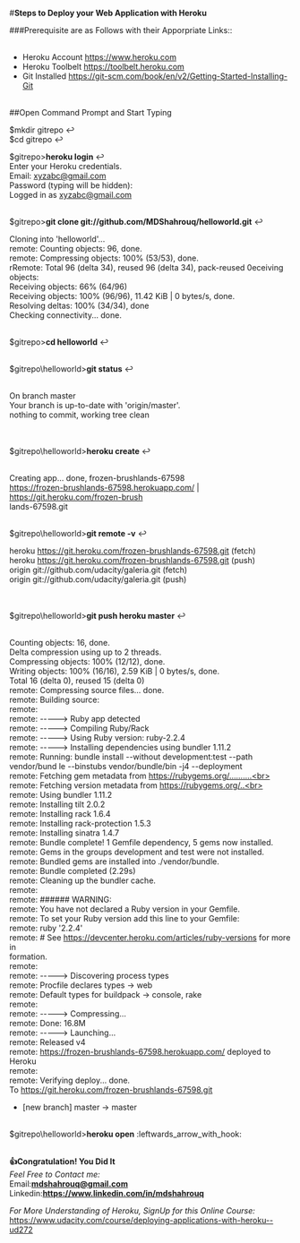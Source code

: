 #<b>Steps to Deploy your Web Application with Heroku </b>

###Prerequisite are as Follows with their Apporpriate Links::<br><br>
* Heroku Account https://www.heroku.com<br>
* Heroku Toolbelt https://toolbelt.heroku.com<br>
* Git Installed https://git-scm.com/book/en/v2/Getting-Started-Installing-Git



<br>
##Open Command Prompt and Start Typing <br>

$mkdir gitrepo :leftwards_arrow_with_hook:<br>
$cd gitrepo :leftwards_arrow_with_hook:<br>

$gitrepo><b>heroku login</b> :leftwards_arrow_with_hook:<br>
Enter your Heroku credentials.<br>
Email: xyzabc@gmail.com<br>
Password (typing will be hidden):<br>
Logged in as xyzabc@gmail.com<br><br>

$gitrepo><b>git clone git://github.com/MDShahrouq/helloworld.git</b> :leftwards_arrow_with_hook:<br>

Cloning into 'helloworld'...<br>
remote: Counting objects: 96, done.<br>
remote: Compressing objects: 100% (53/53), done.<br>
rRemote: Total 96 (delta 34), reused 96 (delta 34), pack-reused 0eceiving objects:<br>
Receiving objects:  66% (64/96)<br>
Receiving objects: 100% (96/96), 11.42 KiB | 0 bytes/s, done.<br>
Resolving deltas: 100% (34/34), done<br>
Checking connectivity... done.<br>


<br>$gitrepo><b>cd helloworld</b> :leftwards_arrow_with_hook:<br><br>

$gitrepo\helloworld><b>git status</b> :leftwards_arrow_with_hook:<br><br>

On branch master<br>
Your branch is up-to-date with 'origin/master'.<br>
nothing to commit, working tree clean

<br><br>$gitrepo\helloworld><b>heroku create</b> :leftwards_arrow_with_hook:<br><br>

Creating app... done, frozen-brushlands-67598<br>
https://frozen-brushlands-67598.herokuapp.com/ | https://git.heroku.com/frozen-brush<br>
lands-67598.git<br><br>

$gitrepo\helloworld><b>git remote -v</b> :leftwards_arrow_with_hook:<br>

heroku  https://git.heroku.com/frozen-brushlands-67598.git (fetch)<br>
heroku  https://git.heroku.com/frozen-brushlands-67598.git (push)<br>
origin  git://github.com/udacity/galeria.git (fetch)<br>
origin  git://github.com/udacity/galeria.git (push)

<br><br>$gitrepo\helloworld><b>git push heroku master</b> :leftwards_arrow_with_hook:<br><br>

Counting objects: 16, done.<br>
Delta compression using up to 2 threads.<br>
Compressing objects: 100% (12/12), done.<br>
Writing objects: 100% (16/16), 2.59 KiB | 0 bytes/s, done.<br>
Total 16 (delta 0), reused 15 (delta 0)<br>
remote: Compressing source files... done.<br>
remote: Building source:<br>
remote:<br>
remote: -----> Ruby app detected<br>
remote: -----> Compiling Ruby/Rack<br>
remote: -----> Using Ruby version: ruby-2.2.4<br>
remote: -----> Installing dependencies using bundler 1.11.2<br>
remote:        Running: bundle install --without development:test --path vendor/bund
le --binstubs vendor/bundle/bin -j4 --deployment<br>
remote:        Fetching gem metadata from https://rubygems.org/..........<br>
remote:        Fetching version metadata from https://rubygems.org/..<br>
remote:        Using bundler 1.11.2<br>
remote:        Installing tilt 2.0.2<br>
remote:        Installing rack 1.6.4<br>
remote:        Installing rack-protection 1.5.3<br>
remote:        Installing sinatra 1.4.7<br>
remote:        Bundle complete! 1 Gemfile dependency, 5 gems now installed.<br>
remote:        Gems in the groups development and test were not installed.<br>
remote:        Bundled gems are installed into ./vendor/bundle.<br>
remote:        Bundle completed (2.29s)<br>
remote:        Cleaning up the bundler cache.<br>
remote:<br>
remote: ###### WARNING:<br>
remote:        You have not declared a Ruby version in your Gemfile.<br>
remote:        To set your Ruby version add this line to your Gemfile:<br>
remote:        ruby '2.2.4'<br>
remote:        # See https://devcenter.heroku.com/articles/ruby-versions for more in<br>
formation.<br>
remote:<br>
remote: -----> Discovering process types<br>
remote:        Procfile declares types     -> web<br>
remote:        Default types for buildpack -> console, rake<br>
remote:<br>
remote: -----> Compressing...<br>
remote:        Done: 16.8M<br>
remote: -----> Launching...<br>
remote:        Released v4<br>
remote:        https://frozen-brushlands-67598.herokuapp.com/ deployed to Heroku<br>
remote:<br>
remote: Verifying deploy... done.<br>
To https://git.heroku.com/frozen-brushlands-67598.git<br>
 * [new branch]      master -> master<br>
<br>
$gitrepo\helloworld><b>heroku open</b> :leftwards_arrow_with_hook:<br><br>

<b> :+1:Congratulation! You Did It </b><br>
<i>Feel Free to Contact me:</i>
<br>Email:<b>mdshahrouq@gmail.com</b><br>
Linkedin:<b>https://www.linkedin.com/in/mdshahrouq</b><br>


<i>For More Understanding of Heroku, SignUp for this Online Course:</i><br>
https://www.udacity.com/course/deploying-applications-with-heroku--ud272

